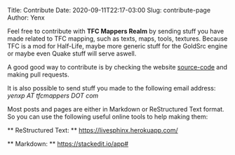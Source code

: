 Title: Contribute
Date: 2020-09-11T22:17-03:00
Slug: contribute-page
Author: Yenx

Feel free to contribute with **TFC Mappers Realm** by sending stuff you have
made related to TFC mapping, such as texts, maps, tools, textures. Because TFC
is a mod for Half-Life, maybe more generic stuff for the GoldSrc engine or
maybe even Quake stuff will serve aswell.

A good good way to contribute is by checking the website
[source-code](https://github.com/tfc-mappers-realm/tfc-mappers-realm) and making
pull requests.

It is also possible to send stuff you made to the following email address:
_yenxp AT tfcmappers DOT com_

Most posts and pages are either in Markdown or ReStructured Text format. So you
can use the following useful online tools to help making them:

** ReStructured Text: **
https://livesphinx.herokuapp.com/

** Markdown: **
https://stackedit.io/app#
